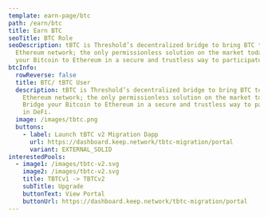 ```yaml
---
template: earn-page/btc
path: /earn/btc
title: Earn BTC
seoTitle: BTC Role
seoDescription: tBTC is Threshold’s decentralized bridge to bring BTC to the
  Ethereum network; the only permissionless solution on the market today. Bridge
  your Bitcoin to Ethereum in a secure and trustless way to participate in DeFi.
btcInfo:
  rowReverse: false
  title: BTC/ tBTC User
  description: tBTC is Threshold’s decentralized bridge to bring BTC to the
    Ethereum network; the only permissionless solution on the market today.
    Bridge your Bitcoin to Ethereum in a secure and trustless way to participate
    in DeFi.
  image: /images/tbtc.png
  buttons:
    - label: Launch tBTC v2 Migration Dapp
      url: https://dashboard.keep.network/tbtc-migration/portal
      variant: EXTERNAL_SOLID
interestedPools:
  - image1: /images/tbtc-v2.svg
    image2: /images/tbtc-v2.svg
    title: TBTCv1 -> TBTCv2
    subTitle: Upgrade
    buttonText: View Portal
    buttonUrl: https://dashboard.keep.network/tbtc-migration/portal
---
```

